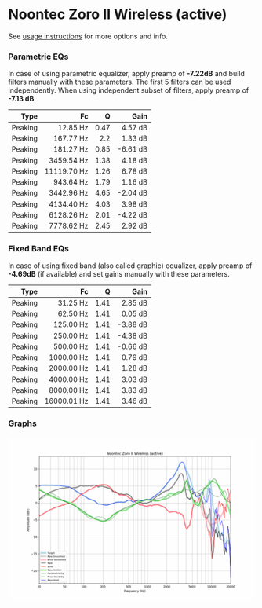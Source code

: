 # Noontec Zoro II Wireless (active)
See [usage instructions](https://github.com/jaakkopasanen/AutoEq#usage) for more options and info.

### Parametric EQs
In case of using parametric equalizer, apply preamp of **-7.22dB** and build filters manually
with these parameters. The first 5 filters can be used independently.
When using independent subset of filters, apply preamp of **-7.13 dB**.

| Type    | Fc          |    Q | Gain     |
|--------:|------------:|-----:|---------:|
| Peaking | 12.85 Hz    | 0.47 | 4.57 dB  |
| Peaking | 167.77 Hz   | 2.2  | 1.33 dB  |
| Peaking | 181.27 Hz   | 0.85 | -6.61 dB |
| Peaking | 3459.54 Hz  | 1.38 | 4.18 dB  |
| Peaking | 11119.70 Hz | 1.26 | 6.78 dB  |
| Peaking | 943.64 Hz   | 1.79 | 1.16 dB  |
| Peaking | 3442.96 Hz  | 4.65 | -2.04 dB |
| Peaking | 4134.40 Hz  | 4.03 | 3.98 dB  |
| Peaking | 6128.26 Hz  | 2.01 | -4.22 dB |
| Peaking | 7778.62 Hz  | 2.45 | 2.92 dB  |

### Fixed Band EQs
In case of using fixed band (also called graphic) equalizer, apply preamp of **-4.69dB**
(if available) and set gains manually with these parameters.

| Type    | Fc          |    Q | Gain     |
|--------:|------------:|-----:|---------:|
| Peaking | 31.25 Hz    | 1.41 | 2.85 dB  |
| Peaking | 62.50 Hz    | 1.41 | 0.05 dB  |
| Peaking | 125.00 Hz   | 1.41 | -3.88 dB |
| Peaking | 250.00 Hz   | 1.41 | -4.38 dB |
| Peaking | 500.00 Hz   | 1.41 | -0.66 dB |
| Peaking | 1000.00 Hz  | 1.41 | 0.79 dB  |
| Peaking | 2000.00 Hz  | 1.41 | 1.28 dB  |
| Peaking | 4000.00 Hz  | 1.41 | 3.03 dB  |
| Peaking | 8000.00 Hz  | 1.41 | 3.83 dB  |
| Peaking | 16000.01 Hz | 1.41 | 3.46 dB  |

### Graphs
![](./Noontec%20Zoro%20II%20Wireless%20(active).png)